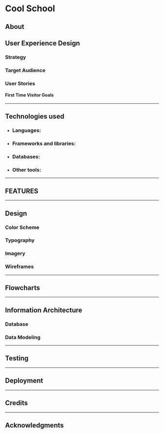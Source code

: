 
# Cool School



## About






## User Experience Design

### Strategy



### Target Audience


### User Stories

#### **First Time Visitor Goals**





---

## Technologies used

- ### Languages:
    


- ### Frameworks and libraries:



- ### Databases:



- ### Other tools:





---

## FEATURES





---

## Design



### Color Scheme


### Typography


### Imagery




### Wireframes




---

## Flowcharts



---

## Information Architecture

### Database


### Data Modeling



---
## Testing





---

## Deployment


---

## Credits



---

## Acknowledgments
